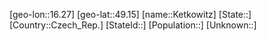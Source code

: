 ﻿---
location: [49.15,16.27]
mapzoom: [7,12] 
mapmarker: city 
type: City
tags:
- geo/City


SpocWebEntityId: 31401
isDeleted: false
confidential: public

---
[geo-lon::16.27]
[geo-lat::49.15]
[name::Ketkowitz]
[State::]
[Country::Czech_Rep.]
[StateId::]
[Population::]
[Unknown::]

